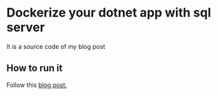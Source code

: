 # Dockerize your dotnet app with sql server

It is a source code of my blog post

## How to run it

Follow this [blog post.]()
